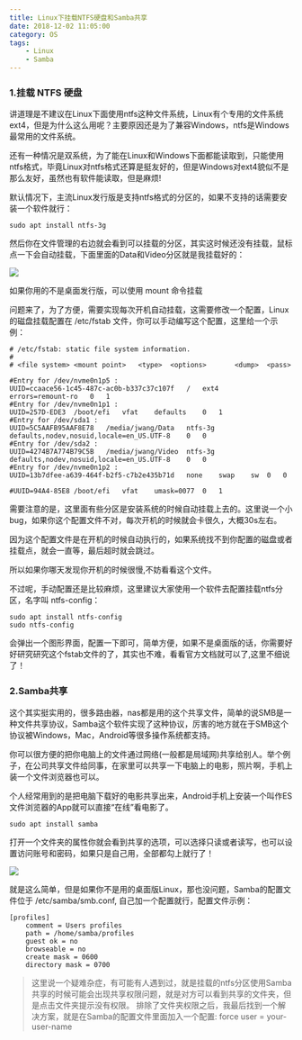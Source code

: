 ```yaml
---
title: Linux下挂载NTFS硬盘和Samba共享
date: 2018-12-02 11:05:00
category: OS
tags: 
    - Linux
    - Samba
---
```


###  1.挂载 NTFS 硬盘
讲道理是不建议在Linux下面使用ntfs这种文件系统，Linux有个专用的文件系统ext4，但是为什么这么用呢？主要原因还是为了兼容Windows，ntfs是Windows最常用的文件系统。

还有一种情况是双系统，为了能在Linux和Windows下面都能读取到，只能使用ntfs格式，毕竟Linux对ntfs格式还算是挺友好的，但是Windows对ext4貌似不是那么友好，虽然也有软件能读取，但是麻烦!

<!--more-->

默认情况下，主流Linux发行版是支持ntfs格式的分区的，如果不支持的话需要安装一个软件就行：
```
sudo apt install ntfs-3g
```
然后你在文件管理的右边就会看到可以挂载的分区，其实这时候还没有挂载，鼠标点一下会自动挂载，下面里面的Data和Video分区就是我挂载好的：

<img src = "/images/old/5f6e3e27ly1fvyhm4x86mj20580bgaa7.jpg" />

如果你用的不是桌面发行版，可以使用 mount 命令挂载

问题来了，为了方便，需要实现每次开机自动挂载，这需要修改一个配置，Linux的磁盘挂载配置在 /etc/fstab 文件，你可以手动编写这个配置，这里给一个示例：
```
# /etc/fstab: static file system information.
#
# <file system> <mount point>   <type>  <options>       <dump>  <pass>

#Entry for /dev/nvme0n1p5 :
UUID=ccaace56-1c45-487c-ac0b-b337c37c107f	/	ext4	errors=remount-ro	0	1
#Entry for /dev/nvme0n1p1 :
UUID=257D-EDE3	/boot/efi	vfat	defaults	0	1
#Entry for /dev/sda1 :
UUID=5C5AAFB95AAF8E78	/media/jwang/Data	ntfs-3g	defaults,nodev,nosuid,locale=en_US.UTF-8	0	0
#Entry for /dev/sda2 :
UUID=4274B7A774B79C5B	/media/jwang/Video	ntfs-3g	defaults,nodev,nosuid,locale=en_US.UTF-8	0	0
#Entry for /dev/nvme0n1p2 :
UUID=13b7dfee-a639-464f-b2f5-c7b2e435b71d	none	swap	sw	0	0

#UUID=94A4-85E8	/boot/efi	vfat	umask=0077	0	1
```
需要注意的是，这里面有些分区是安装系统的时候自动挂载上去的。这里说一个小bug，如果你这个配置文件不对，每次开机的时候就会卡很久，大概30s左右。

因为这个配置文件是在开机的时候自动执行的，如果系统找不到你配置的磁盘或者挂载点，就会一直等，最后超时就会跳过。

所以如果你哪天发现你开机的时候很慢,不妨看看这个文件。

不过呢，手动配置还是比较麻烦，这里建议大家使用一个软件去配置挂载ntfs分区，名字叫 ntfs-config：
```
sudo apt install ntfs-config
sudo ntfs-config
```
会弹出一个图形界面，配置一下即可，简单方便，如果不是桌面版的话，你需要好好研究研究这个fstab文件的了，其实也不难，看看官方文档就可以了,这里不细说了！

###  2.Samba共享
这个其实挺实用的，很多路由器，nas都是用的这个共享文件，简单的说SMB是一种文件共享协议，Samba这个软件实现了这种协议，厉害的地方就在于SMB这个协议被Windows，Mac，Android等很多操作系统都支持。

你可以很方便的把你电脑上的文件通过网络(一般都是局域网)共享给别人。举个例子，在公司共享文件给同事，在家里可以共享一下电脑上的电影，照片啊，手机上装一个文件浏览器也可以。

个人经常用到的是把电脑下载好的电影共享出来，Android手机上安装一个叫作ES文件浏览器的App就可以直接“在线”看电影了。

```
sudo apt install samba
```
打开一个文件夹的属性你就会看到共享的选项，可以选择只读或者读写，也可以设置访问账号和密码，如果只是自己用，全部都勾上就行了！

<img src = "/images/old/5f6e3e27ly1fvyhy77p2qj20ek0f9q3x.jpg" />

就是这么简单，但是如果你不是用的桌面版Linux，那也没问题，Samba的配置文件位于 /etc/samba/smb.conf, 自己加一个配置就行，配置文件示例：
```
[profiles]
    comment = Users profiles
    path = /home/samba/profiles
    guest ok = no
    browseable = no
    create mask = 0600
    directory mask = 0700
```

> 这里说一个疑难杂症，有可能有人遇到过，就是挂载的ntfs分区使用Samba共享的时候可能会出现共享权限问题，就是对方可以看到共享的文件夹，但是点击文件夹提示没有权限。
排除了文件夹权限之后，我最后找到一个解决方案，就是在Samba的配置文件里面加入一个配置: force user = your-user-name
